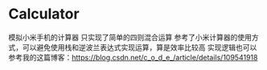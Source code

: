 # Calculator
模拟小米手机的计算器
只实现了简单的四则混合运算
参考了小米计算器的使用方式，可以避免使用栈和逆波兰表达式实现运算，算是效率比较高
实现逻辑也可以参考我的这篇博客：https://blog.csdn.net/c_o_d_e_/article/details/109541918
